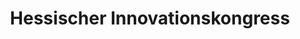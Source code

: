 ---
title: 4. Hessischer Innovationskongress
talk: Planet Friendly Web
details: https://hik.technologieland-hessen.de/hik2020
location: Frankfurt, Germany
state: Public
---